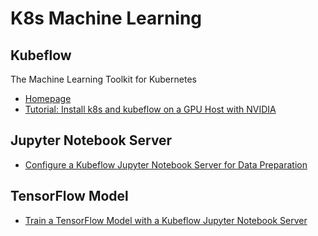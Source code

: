 # K8s Machine Learning

## Kubeflow

The Machine Learning Toolkit for Kubernetes

* [Homepage](https://www.kubeflow.org/) 
* [Tutorial: Install k8s and kubeflow on a GPU Host with NVIDIA](https://thenewstack.io/tutorial-install-kubernetes-and-kubeflow-on-a-gpu-host-with-nvidia-deepops/)

## Jupyter Notebook Server

* [Configure a Kubeflow Jupyter Notebook Server for Data Preparation](https://thenewstack.io/configure-a-kubeflow-jupyter-notebook-server-for-data-preparation/)

## TensorFlow Model

* [Train a TensorFlow Model with a Kubeflow Jupyter Notebook Server](https://thenewstack.io/train-a-tensorflow-model-with-a-kubeflow-jupyter-notebook-server/)

